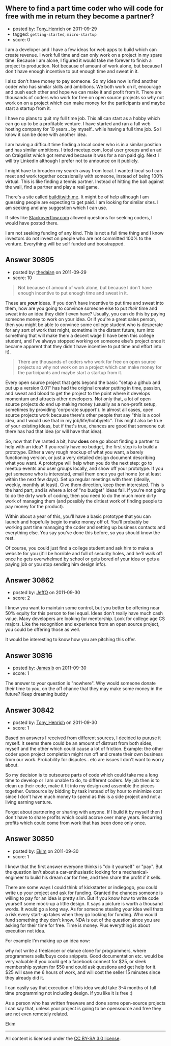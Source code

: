 ## Where to find a part time coder who will code for free with me in return they become a partner?

- posted by: [Tony_Henrich](https://stackexchange.com/users/-1/5619-tony-henrich) on 2011-09-29
- tagged: `getting-started`, `micro-startup`
- score: 0

I am a developer and I have a few ideas for web apps to build which can create revenue.
I work full time and can only work on a project in my spare time. Because I am alone, I figured it would take me forever to finish a project to production. Not because of amount of work alone, but because I don't have enough incentive to put enough time and sweat in it.

I also don't have money to pay someone. So my idea now is find another coder who has similar skills and ambitions. We both work on it, encourage and push each other and hope we can make it and profit from it. There are thousands of coders who work for free on open source projects so why not work on on a project which can make money for the participants and maybe start a startup from it.

I have no plans to quit my full time job. This all can start as a hobby which can go up to be a profitable venture. I have started and ran a full web hosting company for 10 years.. by myself.. while having a full time job. So I know it can be done with another idea.

I am having a difficult time finding a local coder who is in a similar position and has similar ambitions. I tried meetup.com, local user groups and an ad on Craigslist which got removed because it was for a non paid gig. Next I will try LinkedIn although I prefer not to announce on it publicly. 

I might have to broaden my search away from local. I wanted local so I can meet and work together occasionally with someone, instead of being 100% virtual. This is like finding a tennis partner. Instead of hitting the ball against the wall, find a partner and play a real game.

There's a site called [builditwith.me][1]. It might be of help although I am guessing people are expecting to get paid. I am looking for similar sites. I am seeking and any suggestion which I can use.

If sites like [Stackoverflow.com][2] allowed questions for seeking coders, I would have posted there.

I am not seeking funding of any kind. This is not a full time thing and I know investors do not invest on people who are not committed 100% to the venture. Everything will be self funded and boostrapped.


  [1]: http://builditwith.me/
  [2]: http://stackoverflow.com


## Answer 30805

- posted by: [thedaian](https://stackexchange.com/users/-1/10718-thedaian) on 2011-09-29
- score: 10

> Not because of amount of work alone, but because I don't have enough incentive to put enough time and sweat in it.

These are ***your*** ideas.  If you don't have incentive to put time and sweat into them, how are you going to convince someone else to put *their* time and sweat into an idea they didn't even have?  Usually, you can do this by paying someone money to work on your idea.  Or if you're a great sales person, then you might be able to convince some college student who is desperate for any sort of work that might, sometime in the distant future, turn into something that will make them a decent wage (I have been this college student, and I've always stopped working on someone else's project once it became apparent that they didn't have incentive to put time and effort into it).

> There are thousands of coders who work for free on open source projects so why not work on on a project which can make money for the participants and maybe start a startup from it.

Every open source project that gets beyond the basic "setup a github and put up a version 0.01" has had the original creator putting in time, passion, and sweat and blood to get the project to the point where it develops momentum and attracts other developers.  Not only that, a lot of open source projects *do* end up making money (usually as a non-profit setup, sometimes by providing 'corporate support').  In almost all cases, open source projects work because there's other people that say "this is a cool idea, and I would use that in my job/life/hobby/etc".  This might also be true of your existing ideas, but if that's true, chances are good that someone out there has had that idea (or will have that idea).

So, now that I've ranted a bit, how **does** one go about finding a partner to help with an idea?  If you really have no budget, the first step is to build a prototype.  Either a very rough mockup of what you want, a barely functioning version, or just a very detailed design document describing what you want.  A prototype will help when you do the next step: go to meetup events and user groups locally, and show off your prototype.  If you get someone who is interested, email them once you get home (or at least within the next few days).  Set up regular meetings with them (ideally, weekly, monthly at least).  Give them direction, keep them interested.  This is the hard part, and is where a lot of "no budget" ideas fail.  If you're not going to do the dirty work of coding, then you need to do the much more dirty work of managing them (and possibly the dirtiest work of finding people to pay money for the product).

Within about a year of this, you'll have a basic prototype that you can launch and hopefully begin to make money off of.  You'll probably be working part time managing the coder and setting up business contacts and everything else.  You say you've done this before, so you should know the rest.

Of course, you could just find a college student and ask him to make a website for you (it'll be horrible and full of security holes, and he'll walk off once he gets overwhelmed by school or gets bored of your idea or gets a paying job or you stop sending him design info).


## Answer 30862

- posted by: [JeffO](https://stackexchange.com/users/-1/1796-jeffo) on 2011-09-30
- score: 2

I know you want to maintain some control, but you better be offering near 50% equity for this person to feel equal. Ideas don't really have much cash value. Many developers are looking for mentorship. Look for college age CS majors. Like the recognition and experience from an open source project, you could be offering those as well.

It would be interesting to know how you are pitching this offer.


## Answer 30816

- posted by: [James b](https://stackexchange.com/users/-1/13319-james-b) on 2011-09-30
- score: 1

The answer to your question is "nowhere". Why would someone donate their time to you, on the off chance that they may make some money in the future? Keep dreaming buddy


## Answer 30842

- posted by: [Tony_Henrich](https://stackexchange.com/users/-1/5619-tony-henrich) on 2011-09-30
- score: 1

Based on answers I received from different sources, I decided to puruse it myself. It seems there could be an amount of distrust from both sides, myself and the other which could cause a lot of friction. Example: the other coder upon project completion might run off and create their own business from our work. Probability for disputes.. etc are issues I don't want to worry about.

So my decision is to outsource parts of code which could take me a long time to develop or I am unable to do, to different coders. My job then is to clean up their code, make it fit into my design and assemble the pieces together. Outsource by bidding by task instead of by hour to minimize cost since I don't have much money to spend as this is a side project and not a living earning venture.

Forget about partnering or sharing with anyone. If I build it by myself then I don't have to share profits which could accrue over many years. Recurring profits which could come from work that has been done only once.



## Answer 30850

- posted by: [Ekim](https://stackexchange.com/users/-1/13614-ekim) on 2011-09-30
- score: 1

I know that the first answer everyone thinks is "do it yourself" or "pay". But the question isn't about a car-enthusiastic looking for a mechanical-engineer to build his dream car for free, and then share the profit if it sells.

There are some ways I could think of kickstarter or indiegogo, you could write up your project and ask for funding. Granted the chances someone is willing to pay for an idea is pretty slim. But if you know how to write code yourself some mock-up a little design. It says a picture is worth a thousand words. It would go a long way. As for someone stealing your idea well thats a risk every start-up takes when they go looking for funding. Who would fund something they don't know. NDA is out of the question since you are asking for their time for free. Time is money. Plus everything is about execution not idea. 

For example I'm making up an idea now:

why not write a freelancer or elance clone for programmers, where programmers sells/buys code snippets. Good documentation etc. would be very valuable if you could get a facebook connect for $25, or sleek membership system for $50 and could ask questions and get help for it. $25 will save me 6 hours of work, and will cost the seller 15 minutes since they already did it.

I can easily say that execution of this idea would take 3-4 months of full time programming not including design. If you like it is free :)

As a person who has written freeware and done some open-source projects I can say that, unless your project is going to be opensource and free they are not even remotely related.

Ekim



---

All content is licensed under the [CC BY-SA 3.0 license](https://creativecommons.org/licenses/by-sa/3.0/).
